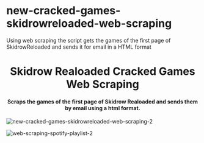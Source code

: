 # new-cracked-games-skidrowreloaded-web-scraping
Using web scraping the script gets the games of the first page of SkidrowReloaded and sends it for email in a HTML format

<h1 align="center"> Skidrow Realoaded Cracked Games Web Scraping </h1>


<h4 align="center">Scraps the games of the first page of Skidrow Realoaded and sends them by email using a html format.</h4>

![new-cracked-games-skidrowreloaded-web-scraping-2](https://user-images.githubusercontent.com/99426154/211173153-e6f26dfa-7374-41ea-ad4b-0c4f0d12442c.png)

![web-scraping-spotify-playlist-2](https://user-images.githubusercontent.com/99426154/211097350-e6727a09-c9d7-480c-acdb-2547a0283e4d.png)
